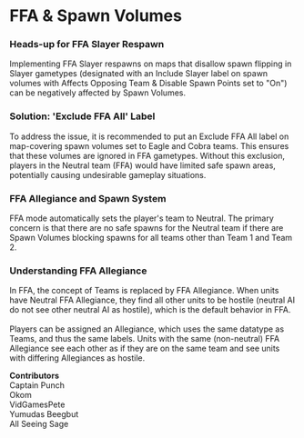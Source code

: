 # FFA & Spawn Volumes

### Heads-up for FFA Slayer Respawn

Implementing FFA Slayer respawns on maps that disallow spawn flipping in Slayer gametypes (designated with an Include Slayer label on spawn volumes with Affects Opposing Team & Disable Spawn Points set to "On") can be negatively affected by Spawn Volumes.

### Solution: 'Exclude FFA All' Label

To address the issue, it is recommended to put an Exclude FFA All label on map-covering spawn volumes set to Eagle and Cobra teams. This ensures that these volumes are ignored in FFA gametypes. Without this exclusion, players in the Neutral team (FFA) would have limited safe spawn areas, potentially causing undesirable gameplay situations.

### FFA Allegiance and Spawn System

FFA mode automatically sets the player's team to Neutral. The primary concern is that there are no safe spawns for the Neutral team if there are Spawn Volumes blocking spawns for all teams other than Team 1 and Team 2.

### Understanding FFA Allegiance

In FFA, the concept of Teams is replaced by FFA Allegiance. When units have Neutral FFA Allegiance, they find all other units to be hostile (neutral AI do not see other neutral AI as hostile), which is the default behavior in FFA.\
\
Players can be assigned an Allegiance, which uses the same datatype as Teams, and thus the same labels. Units with the same (non-neutral) FFA Allegiance see each other as if they are on the same team and see units with differing Allegiances as hostile.&#x20;

**Contributors**\
Captain Punch\
Okom\
VidGamesPete\
Yumudas Beegbut\
All Seeing Sage

